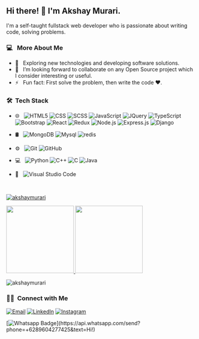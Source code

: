 ###

<h2>  Hi there! 👋 I'm Akshay Murari.</h2>

I'm a self-taught fullstack web developer who is passionate about writing code, solving problems.

<h3>  💻 &nbsp; More About Me </h3>

- 🤔 &nbsp; Exploring new technologies and developing software solutions.
- 👯 &nbsp; I’m looking forward to collaborate on any Open Source project which I consider interesting or useful.
- ⚡ &nbsp; Fun fact: First solve the problem, then write the code :heart:.

<h3> 🛠 &nbsp;Tech Stack</h3>

- 🌐 &nbsp;
  ![HTML5](https://img.shields.io/badge/-HTML5-333333?style=flat&logo=HTML5)
  ![CSS](https://img.shields.io/badge/-CSS-333333?style=flat&logo=CSS3&logoColor=1572B6)
  ![SCSS](https://img.shields.io/badge/-SCSS-333333?style=flat&logo=sass&logoColor=1572B6)
  ![JavaScript](https://img.shields.io/badge/-JavaScript-333333?style=flat&logo=javascript)
  ![JQuery](https://img.shields.io/badge/-JQuery-333333?style=flat&logo=jquery)
  ![TypeScript](https://img.shields.io/badge/-TypeScript-333333?style=flat&logo=typescript)
  ![Bootstrap](https://img.shields.io/badge/-Bootstrap-333333?style=flat&logo=bootstrap&logoColor=563D7C)
  ![React](https://img.shields.io/badge/-React-333333?style=flat&logo=react)
  ![Redux](https://img.shields.io/badge/-redux-333333?style=flat&logo=redux)
  ![Node.js](https://img.shields.io/badge/-Nodejs-333333?style=flat&logo=node)
  ![Express.js](https://img.shields.io/badge/-express.js-333333?style=flat&logo=express)
  ![Django](https://img.shields.io/badge/-django-333333?style=flat&logo=django)
- 🛢 &nbsp;
  ![MongoDB](https://img.shields.io/badge/-MongoDB-333333?style=flat&logo=mongodb)
  ![Mysql](https://img.shields.io/badge/-mysql-333333?style=flat&logo=mysql)
  ![redis](https://img.shields.io/badge/-redis-333333?style=flat&logo=redis)
- ⚙️ &nbsp;
  ![Git](https://img.shields.io/badge/-Git-333333?style=flat&logo=git)
  ![GitHub](https://img.shields.io/badge/-GitHub-333333?style=flat&logo=github)
- 💻 &nbsp;
  ![Python](https://img.shields.io/badge/-Python-333333?style=flat&logo=python)
  ![C++](https://img.shields.io/badge/-C++-333333?style=flat&logo=C%2B%2B&logoColor=00599C)
  ![C](https://img.shields.io/badge/-C-333333?style=flat&logo=C%2B%2B&logoColor=00599C)
  ![Java](https://img.shields.io/badge/-Java-333333?style=flat&logo=Java&logoColor=007396)

- 🔧 &nbsp;
  ![Visual Studio Code](https://img.shields.io/badge/-Visual%20Studio%20Code-333333?style=flat&logo=visual-studio-code&logoColor=007ACC)

<br/>

<p align="left"> <a href="https://github.com/ryo-ma/github-profile-trophy"><img src="https://github-profile-trophy.vercel.app/?username=akshaymurari" alt="akshaymurari" /></a> </p>

<a href="https://github.com/akshaymurari">
  <img height="180em" src="https://github-readme-stats.vercel.app/api?username=akshaymurari&theme=buefy&show_icons=true" />
  <img height="180em" src="https://github-readme-stats.vercel.app/api/top-langs/?username=akshaymurari&theme=buefy&layout=compact" />
</a>

<br/>

<p><img align="center" src="https://github-readme-streak-stats.herokuapp.com/?user=akshaymurari&" alt="akshaymurari" /></p>

<h3> 🤝🏻 &nbsp;Connect with Me </h3>

<p>
<a href="mailto:akshaymurari184@gmail.com"><img alt="Email" src="https://img.shields.io/badge/Email-akshaymurari184@gmail.com-blue?style=flat-square&logo=gmail"></a>
<a href="https://www.linkedin.com/in/akshay-murari-6661591b0/"><img alt="LinkedIn" src="https://img.shields.io/badge/LinkedIn-Akshay%20Murari%20-blue?style=flat-square&logo=linkedin"></a>
<a href="https://www.instagram.com/_akshay_murari/"><img alt="Instagram" src="https://img.shields.io/badge/Instagram-_akshay_murari-blue?style=flat-square&logo=instagram"></a>

[![Whatsapp Badge](https://img.shields.io/badge/-Whatsapp-4CA143?style=flat-square&labelColor=4CA143&logo=whatsapp&logoColor=white&link=https://api.whatsapp.com/send?phone=9347680473&text=Hi!)](https://api.whatsapp.com/send?phone=+6289604277425&text=Hi!)

</p>



<!--TODO -->
<!-- will add my webside blow here -->
<!--
<a href="https://www.adityavsingh.com/"><img alt="Website" src="https://img.shields.io/badge/Website-www.adityavsingh.com-blue?style=flat-square&logo=google-chrome"></a>
-->

<!-- # latest Blog posts -->

<!-- BLOG-POST-LIST:START -->
<!-- BLOG-POST-LIST:END -->

